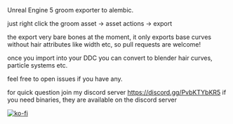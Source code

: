 Unreal Engine 5 groom exporter to alembic.

just right click the groom asset -> asset actions -> export

the export very bare bones at the moment, it only exports base curves without hair attributes like width etc, so pull requests are welcome! 

once you import into your DDC you can convert to blender hair curves, particle systems etc.

feel free to open issues if you have any.

for quick question join my discord server https://discord.gg/PvbKTYbKR5
if you need binaries, they are available on the discord server

[![ko-fi](https://ko-fi.com/img/githubbutton_sm.svg)](https://ko-fi.com/V7V6YBSIL)
